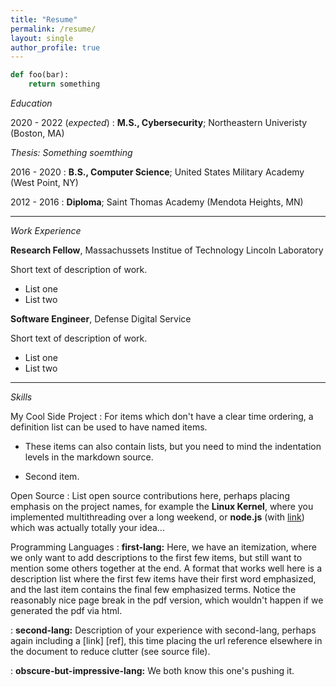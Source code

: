 ```yaml
---
title: "Resume"
permalink: /resume/
layout: single
author_profile: true
---
```

```python
def foo(bar):
	return something 
```

*Education*

2020 - 2022 (*expected*)
: **M.S., Cybersecurity**; Northeastern Univeristy (Boston, MA)
	
*Thesis: Something soemthing*

2016 - 2020
:	**B.S., Computer Science**; United States Military Academy (West Point, NY)

2012 - 2016
:	**Diploma**; Saint Thomas Academy (Mendota Heights, MN)

---

*Work Experience*

**Research Fellow**, Massachussets Institue of Technology Lincoln Laboratory

Short text of description of work.

* List one
* List two

**Software Engineer**, Defense Digital Service

Short text of description of work.

* List one
* List two

---

*Skills*

My Cool Side Project
:   For items which don't have a clear time ordering, a definition
    list can be used to have named items.

   * These items can also contain lists, but you need to mind the
      indentation levels in the markdown source.
    
   * Second item.

Open Source
:   List open source contributions here, perhaps placing emphasis on
    the project names, for example the **Linux Kernel**, where you
    implemented multithreading over a long weekend, or **node.js**
    (with [link](http://nodejs.org)) which was actually totally
    your idea...

Programming Languages
:   **first-lang:** Here, we have an itemization, where we only want
    to add descriptions to the first few items, but still want to
    mention some others together at the end. A format that works well
    here is a description list where the first few items have their
    first word emphasized, and the last item contains the final few
    emphasized terms. Notice the reasonably nice page break in the pdf
    version, which wouldn't happen if we generated the pdf via html.

:   **second-lang:** Description of your experience with second-lang,
    perhaps again including a [link] [ref], this time placing the url
    reference elsewhere in the document to reduce clutter (see source
    file). 

:   **obscure-but-impressive-lang:** We both know this one's pushing
    it.